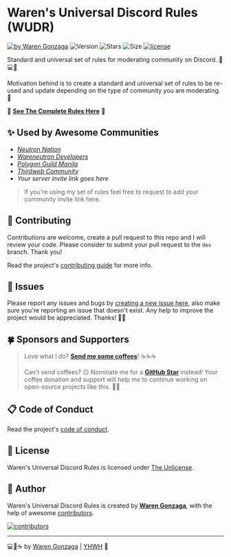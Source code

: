 # Waren's Universal Discord Rules (WUDR)

[![by Waren Gonzaga](https://img.shields.io/badge/by-Waren%20Gonzaga-blue.svg?longCache=true&style=flat-square)](https://bmc.xyz/warengonzaga) ![Version](https://img.shields.io/github/release/warengonzaga/waren-universal-discord-rules.svg?style=flat-square) ![Stars](https://img.shields.io/github/stars/warengonzaga/waren-universal-discord-rules.svg?style=flat-square) ![Size](https://img.shields.io/github/repo-size/warengonzaga/waren-universal-discord-rules?color=green&style=flat-square) [![license](https://img.shields.io/github/license/warengonzaga/waren-universal-discord-rules?style=flat-square)](https://github.com/warengonzaga/waren-universal-discord-rules/blob/main/LICENSE)

Standard and universal set of rules for moderating community on Discord. 📜💻🌈

Motivation behind is to create a standard and universal set of rules to be re-used and update depending on the type of community you are moderating. 🤘

📜 **[See The Complete Rules Here](./RULES.md)** 📜

## ✨ Used by Awesome Communities

- _[Neutron Nation](https://discord.gg/MzSm76Eqgq)_
- _[Wareneutron Developers](https://discord.gg/6Gzxwtt)_
- _[Polygon Guild Manila](https://discord.gg/UsrhBZWpzX)_
- _[Thirdweb Community](https://discord.gg/thirdweb)_
- _Your server invite link goes here_

> If you're using my set of rules feel free to request to add your community invite link here.

## 🎯 Contributing

Contributions are welcome, create a pull request to this repo and I will review your code. Please consider to submit your pull request to the `dev` branch. Thank you!

Read the project's [contributing guide](./CONTRIBUTING.md) for more info.

## 🐛 Issues

Please report any issues and bugs by [creating a new issue here](https://github.com/warengonzaga/waren-universal-discord-rules/issues/new/choose), also make sure you're reporting an issue that doesn't exist. Any help to improve the project would be appreciated. Thanks! 🙏✨

## 🍀 Sponsors and Supporters

> Love what I do? **[Send me some coffees](https://warengonzaga.com/donate)**! ☕☕☕
>
> Can't send coffees? 😥 Nominate me for a **[GitHub Star](https://stars.github.com/nominate)** instead!
> Your coffee donation and support will help me to continue working on open-source projects like this. 🙏😇

## 📋 Code of Conduct

Read the project's [code of conduct](./CODE_OF_CONDUCT.md).

## 📃 License

Waren's Universal Discord Rules is licensed under [The Unlicense](https://opensource.org/licenses/unlicense).

## 📝 Author

Waren's Universal Discord Rules is created by **[Waren Gonzaga](https://github.com/warengonzaga)**, with the help of awesome [contributors](https://github.com/warengonzaga/waren-universal-discord-rules/graphs/contributors).

[![contributors](https://contrib.rocks/image?repo=warengonzaga/waren-universal-discord-rules)](https://github.com/warengonzaga/waren-universal-discord-rules/graphs/contributors)

---

💻💖☕ by [Waren Gonzaga](https://warengonzaga.com) | [YHWH](https://youtu.be/HHrxS4diLew?t=44) 🙏